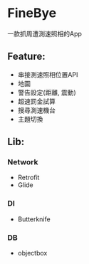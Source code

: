 # FineBye
一款抓周遭測速照相的App

## Feature:
* 串接測速照相位置API
* 地圖
* 警告設定(距離, 震動)
* 超速罰金試算
* 搜尋測速機台
* 主題切換

## Lib:
### Network
* Retrofit
* Glide
### DI
* Butterknife
### DB
* objectbox